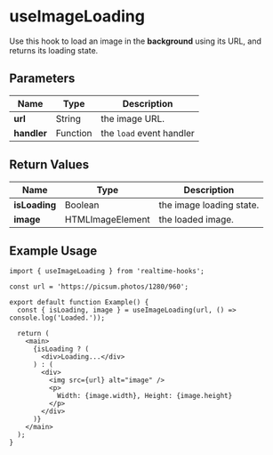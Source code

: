 # useImageLoading

Use this hook to load an image in the **background** using its URL, and returns its loading state.

## Parameters

| Name        | Type     | Description              |
| ----------- | -------- | ------------------------ |
| **url**     | String   | the image URL.           |
| **handler** | Function | the `load` event handler |

## Return Values

| Name          | Type             | Description              |
| ------------- | ---------------- | ------------------------ |
| **isLoading** | Boolean          | the image loading state. |
| **image**     | HTMLImageElement | the loaded image.        |

## Example Usage

```tsx
import { useImageLoading } from 'realtime-hooks';

const url = 'https://picsum.photos/1280/960';

export default function Example() {
  const { isLoading, image } = useImageLoading(url, () => console.log('Loaded.'));

  return (
    <main>
      {isLoading ? (
        <div>Loading...</div>
      ) : (
        <div>
          <img src={url} alt="image" />
          <p>
            Width: {image.width}, Height: {image.height}
          </p>
        </div>
      )}
    </main>
  );
}
```
